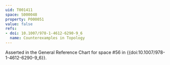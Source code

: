 ```yaml
---
uid: T001411
space: S000048
property: P000051
value: false
refs:
- doi: 10.1007/978-1-4612-6290-9_6
  name: Counterexamples in Topology
---
```


Asserted in the General Reference Chart for space #56 in
{{doi:10.1007/978-1-4612-6290-9_6}}.
